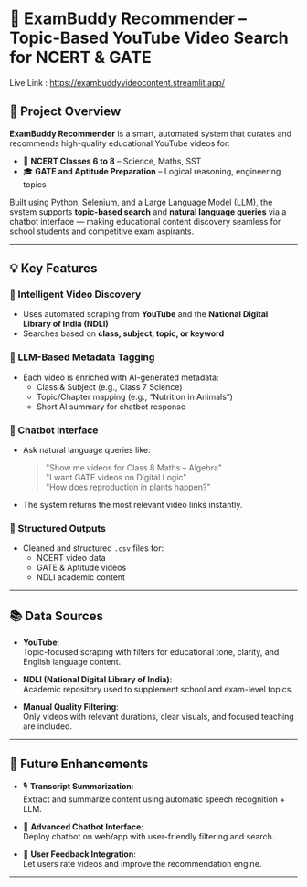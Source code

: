# 🎯 ExamBuddy Recommender – Topic-Based YouTube Video Search for NCERT & GATE
Live Link : https://exambuddyvideocontent.streamlit.app/

## 📘 Project Overview

**ExamBuddy Recommender** is a smart, automated system that curates and recommends high-quality educational YouTube videos for:

- 🏫 **NCERT Classes 6 to 8** – Science, Maths, SST  
- 🎓 **GATE and Aptitude Preparation** – Logical reasoning, engineering topics

Built using Python, Selenium, and a Large Language Model (LLM), the system supports **topic-based search** and **natural language queries** via a chatbot interface — making educational content discovery seamless for school students and competitive exam aspirants.

---

## 💡 Key Features

### 🔎 Intelligent Video Discovery
- Uses automated scraping from **YouTube** and the **National Digital Library of India (NDLI)**
- Searches based on **class, subject, topic, or keyword**

### 🧠 LLM-Based Metadata Tagging
- Each video is enriched with AI-generated metadata:
  - Class & Subject (e.g., Class 7 Science)
  - Topic/Chapter mapping (e.g., “Nutrition in Animals”)
  - Short AI summary for chatbot response

### 💬 Chatbot Interface
- Ask natural language queries like:
  > "Show me videos for Class 8 Maths – Algebra"  
  > "I want GATE videos on Digital Logic"  
  > "How does reproduction in plants happen?"

- The system returns the most relevant video links instantly.

### 📁 Structured Outputs
- Cleaned and structured `.csv` files for:
  - NCERT video data
  - GATE & Aptitude videos
  - NDLI academic content

---

## 📚 Data Sources

- **YouTube**:  
  Topic-focused scraping with filters for educational tone, clarity, and English language content.

- **NDLI (National Digital Library of India)**:  
  Academic repository used to supplement school and exam-level topics.

- **Manual Quality Filtering**:  
  Only videos with relevant durations, clear visuals, and focused teaching are included.

---

## 🚀 Future Enhancements

- 🎙 **Transcript Summarization**:  
  Extract and summarize content using automatic speech recognition + LLM.


- 💬 **Advanced Chatbot Interface**:  
  Deploy chatbot on web/app with user-friendly filtering and search.

- 🧪 **User Feedback Integration**:  
  Let users rate videos and improve the recommendation engine.

---



